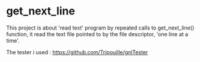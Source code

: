 # get_next_line
   This project is about 'read text' program by repeated calls to get_next_line() function, it read the text file pointed to by the file descriptor,
'one line at a time'.

The tester i used :
                      https://github.com/Tripouille/gnlTester
